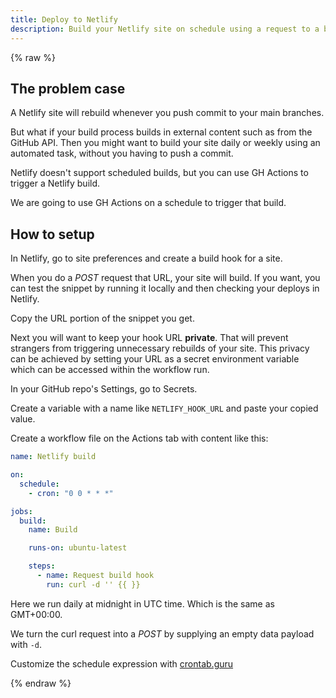 ```yaml
---
title: Deploy to Netlify
description: Build your Netlify site on schedule using a request to a build hook
---
```


{% raw %}

## The problem case

A Netlify site will rebuild whenever you push commit to your main branches.

But what if your build process builds in external content such as from the GitHub API. Then you might want to build your site daily or weekly using an automated task, without you having to push a commit.

Netlify doesn't support scheduled builds, but you can use GH Actions to trigger a Netlify build.

We are going to use GH Actions on a schedule to trigger that build.


## How to setup

In Netlify, go to site preferences and create a build hook for a site. 

When you do a _POST_ request that URL, your site will build. If you want, you can test the snippet by running it locally and then checking your deploys in Netlify.

Copy the URL portion of the snippet you get.

Next you will want to keep your hook URL **private**. That will prevent strangers from triggering unnecessary rebuilds of your site. This privacy can be achieved by setting your URL as a secret environment variable which can be accessed within the workflow run.

In your GitHub repo's Settings, go to Secrets.

Create a variable with a name like `NETLIFY_HOOK_URL` and paste your copied value.

Create a workflow file on the Actions tab with content like this:

```yaml
name: Netlify build

on:
  schedule:
    - cron: "0 0 * * *"

jobs:
  build:
    name: Build

    runs-on: ubuntu-latest

    steps:
      - name: Request build hook
        run: curl -d '' {{ }}
```

Here we run daily at midnight in UTC time. Which is the same as GMT+00:00.

We turn the curl request into a _POST_ by supplying an empty data payload with `-d`.

Customize the schedule expression with [crontab.guru](https://crontab.guru)

{% endraw %}
